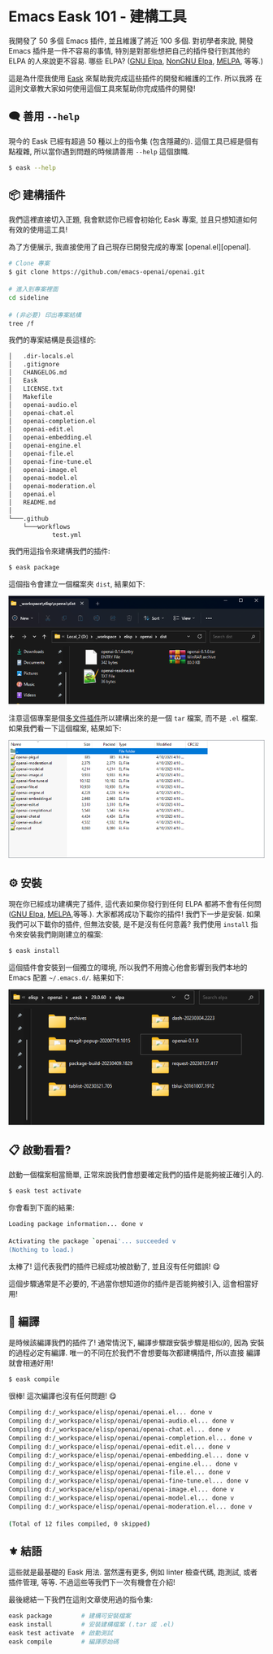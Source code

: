 # Emacs Eask 101 - 建構工具


我開發了 50 多個 Emacs 插件, 並且維護了將近 100 多個. 對初學者來說, 開發
Emacs 插件是一件不容易的事情, 特別是對那些想把自己的插件發行到其他的 ELPA
的人來說更不容易. 哪些 ELPA? ([GNU Elpa][], [NonGNU Elpa][], [MELPA][], 等等.)

這是為什麼我使用 [Eask][] 來幫助我完成這些插件的開發和維護的工作. 所以我將
在這則文章教大家如何使用這個工具來幫助你完成插件的開發!

<!-- more -->

## 🗨️ 善用 `--help`

現今的 Eask 已經有超過 50 種以上的指令集 (包含隱藏的). 這個工具已經是個有
點複雜, 所以當你遇到問題的時候請善用 `--help` 這個旗幟.

```sh
$ eask --help
```

## 📦 建構插件

我們這裡直接切入正題, 我會默認你已經會初始化 Eask 專案, 並且只想知道如何
有效的使用這工具!

為了方便展示, 我直接使用了自己現存已開發完成的專案 [openal.el][openal]. 

```sh
# Clone 專案
$ git clone https://github.com/emacs-openai/openai.git

# 進入到專案裡面
cd sideline

# (非必要) 印出專案結構
tree /f
```

我們的專案結構是長這樣的:

```
│   .dir-locals.el
│   .gitignore
│   CHANGELOG.md
│   Eask
│   LICENSE.txt
│   Makefile
│   openai-audio.el
│   openai-chat.el
│   openai-completion.el
│   openai-edit.el
│   openai-embedding.el
│   openai-engine.el
│   openai-file.el
│   openai-fine-tune.el
│   openai-image.el
│   openai-model.el
│   openai-moderation.el
│   openai.el
│   README.md
│
└───.github
    └───workflows
            test.yml
```

我們用這指令來建構我們的插件:

```sh
$ eask package
```

這個指令會建立一個檔案夾 `dist`, 結果如下:

![](package.png)

注意這個專案是個[多文件插件][multi-file package]所以建構出來的是一個 `tar`
檔案, 而不是 `.el` 檔案. 如果我們看一下這個檔案, 結果如下:

![](tar.png)

## ⚙ 安裝

現在你已經成功建構完了插件, 這代表如果你發行到任何 ELPA 都將不會有任何問
([GNU Elpa][], [MELPA][],等等.). 大家都將成功下載你的插件! 我們下一步是安裝.
如果我們可以下載你的插件, 但無法安裝, 是不是沒有任何意義? 我們使用 `install`
指令來安裝我們剛剛建立的檔案:

```sh
$ eask install
```

這個插件會安裝到一個獨立的環境, 所以我們不用擔心他會影響到我們本地的
Emacs 配置 `~/.emacs.d/`. 結果如下:

![](install.png)

## 📋 啟動看看?

啟動一個檔案相當簡單, 正常來說我們會想要確定我們的插件是能夠被正確引入的.

```sh
$ eask test activate
```

你會看到下面的結果:

```sh
Loading package information... done v

Activating the package `openai'... succeeded v
(Nothing to load.)
```

太棒了! 這代表我們的插件已經成功被啟動了, 並且沒有任何錯誤! 😋

這個步驟通常是不必要的, 不過當你想知道你的插件是否能夠被引入, 這會相當好用!

## 👷 編譯

是時候該編譯我們的插件了! 通常情況下, 編譯步驟跟安裝步驟是相似的, 因為
安裝的過程必定有編譯. 唯一的不同在於我們不會想要每次都建構插件, 所以直接
編譯就會相通好用!

```sh
$ eask compile
```

很棒! 這次編譯也沒有任何問題! 😋

```sh
Compiling d:/_workspace/elisp/openai/openai.el... done v
Compiling d:/_workspace/elisp/openai/openai-audio.el... done v
Compiling d:/_workspace/elisp/openai/openai-chat.el... done v
Compiling d:/_workspace/elisp/openai/openai-completion.el... done v
Compiling d:/_workspace/elisp/openai/openai-edit.el... done v
Compiling d:/_workspace/elisp/openai/openai-embedding.el... done v
Compiling d:/_workspace/elisp/openai/openai-engine.el... done v
Compiling d:/_workspace/elisp/openai/openai-file.el... done v
Compiling d:/_workspace/elisp/openai/openai-fine-tune.el... done v
Compiling d:/_workspace/elisp/openai/openai-image.el... done v
Compiling d:/_workspace/elisp/openai/openai-model.el... done v
Compiling d:/_workspace/elisp/openai/openai-moderation.el... done v

(Total of 12 files compiled, 0 skipped)
```

## ⚜️ 結語

這些就是最基礎的 Eask 用法. 當然還有更多, 例如 linter 檢查代碼, 跑測試, 或者
插件管理, 等等. 不過這些等我們下一次有機會在介紹!

最後總結一下我們在這則文章使用過的指令集:

```sh
eask package        # 建構可安裝檔案
eask install        # 安裝建構檔案 (.tar 或 .el)
eask test activate  # 啟動測試
eask compile        # 編譯原始碼
```

[GNU Elpa]: https://elpa.gnu.org/
[NonGNU Elpa]: https://elpa.nongnu.org/
[MELPA]: https://melpa.org/
[Eask]: https://github.com/emacs-eask/cli
[openai]: https://github.com/emacs-openai/openai
[multi-file package]: https://www.gnu.org/software/emacs/manual/html_node/elisp/Multi_002dfile-Packages.html

